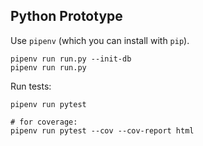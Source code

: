 
## Python Prototype

Use `pipenv` (which you can install with `pip`).

    pipenv run run.py --init-db
    pipenv run run.py

Run tests:

    pipenv run pytest

    # for coverage:
    pipenv run pytest --cov --cov-report html

